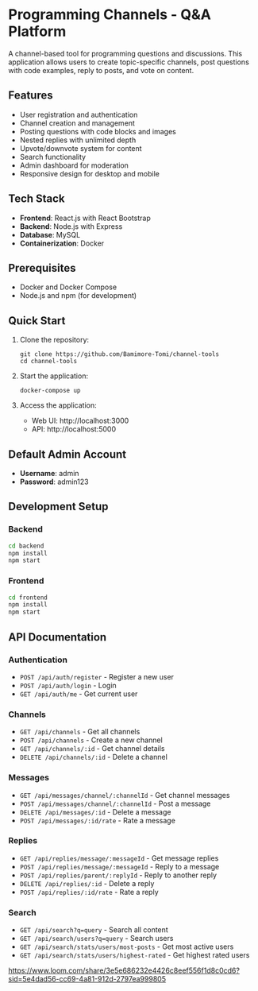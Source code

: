 # Programming Channels - Q&A Platform

A channel-based tool for programming questions and discussions. This application allows users to create topic-specific channels, post questions with code examples, reply to posts, and vote on content.

## Features

- User registration and authentication
- Channel creation and management
- Posting questions with code blocks and images
- Nested replies with unlimited depth
- Upvote/downvote system for content
- Search functionality
- Admin dashboard for moderation
- Responsive design for desktop and mobile

## Tech Stack

- **Frontend**: React.js with React Bootstrap
- **Backend**: Node.js with Express
- **Database**: MySQL
- **Containerization**: Docker

## Prerequisites

- Docker and Docker Compose
- Node.js and npm (for development)

## Quick Start

1. Clone the repository:
   ```
   git clone https://github.com/Bamimore-Tomi/channel-tools
   cd channel-tools
   ```

2. Start the application:
   ```
   docker-compose up
   ```

3. Access the application:
   - Web UI: http://localhost:3000
   - API: http://localhost:5000

## Default Admin Account

- **Username**: admin
- **Password**: admin123

## Development Setup

### Backend

```bash
cd backend
npm install
npm start
```

### Frontend

```bash
cd frontend
npm install
npm start
```

## API Documentation

### Authentication
- `POST /api/auth/register` - Register a new user
- `POST /api/auth/login` - Login
- `GET /api/auth/me` - Get current user

### Channels
- `GET /api/channels` - Get all channels
- `POST /api/channels` - Create a new channel
- `GET /api/channels/:id` - Get channel details
- `DELETE /api/channels/:id` - Delete a channel

### Messages
- `GET /api/messages/channel/:channelId` - Get channel messages
- `POST /api/messages/channel/:channelId` - Post a message
- `DELETE /api/messages/:id` - Delete a message
- `POST /api/messages/:id/rate` - Rate a message

### Replies
- `GET /api/replies/message/:messageId` - Get message replies
- `POST /api/replies/message/:messageId` - Reply to a message
- `POST /api/replies/parent/:replyId` - Reply to another reply
- `DELETE /api/replies/:id` - Delete a reply
- `POST /api/replies/:id/rate` - Rate a reply

### Search
- `GET /api/search?q=query` - Search all content
- `GET /api/search/users?q=query` - Search users
- `GET /api/search/stats/users/most-posts` - Get most active users
- `GET /api/search/stats/users/highest-rated` - Get highest rated users




https://www.loom.com/share/3e5e686232e4426c8eef556f1d8c0cd6?sid=5e4dad56-cc69-4a81-912d-2797ea999805